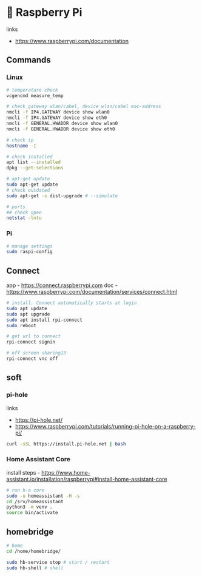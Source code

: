 # 🍇 Raspberry Pi

links
- https://www.raspberrypi.com/documentation

## Commands

### Linux

```bash
# temperature check
vcgencmd measure_temp

# check gateway wlan/cabel, device wlan/cabel mac-address
nmcli -f IP4.GATEWAY device show wlan0
nmcli -f IP4.GATEWAY device show eth0
nmcli -f GENERAL.HWADDR device show wlan0
nmcli -f GENERAL.HWADDR device show eth0

# check ip
hostname -I

# check installed
apt list --installed
dpkg --get-selections

# apt-get update
sudo apt-get update
# check outdated
sudo apt-get -s dist-upgrade # --simulate

# ports 
## check open
netstat -lntu

```

### Pi

```bash
# manage settings
sudo raspi-config
```

## Connect

app - https://connect.raspberrypi.com
doc - https://www.raspberrypi.com/documentation/services/connect.html

```bash
# install. Connect automatically starts at login
sudo apt update
sudo apt upgrade
sudo apt install rpi-connect
sudo reboot

# get url to connect
rpi-connect signin

# off screen sharing13
rpi-connect vnc off

```

## soft

### pi-hole

links 
- https://pi-hole.net/
- https://www.raspberrypi.com/tutorials/running-pi-hole-on-a-raspberry-pi/

```bash
curl -sSL https://install.pi-hole.net | bash
```

### Home Assistant Core

install steps - https://www.home-assistant.io/installation/raspberrypi#install-home-assistant-core

```bash
# run h-a core
sudo -u homeassistant -H -s
cd /srv/homeassistant
python3 -m venv .
source bin/activate
```

## homebridge

```bash
# home
cd /home/homebridge/

sudo hb-service stop # start / restart
sudo hb-shell # shell
```